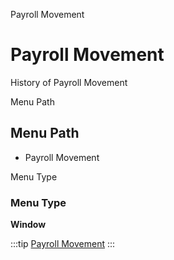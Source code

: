 
Payroll Movement
# Payroll Movement


History of Payroll Movement

Menu Path
## Menu Path



- Payroll Movement

Menu Type
### Menu Type

**Window**


:::tip
[Payroll Movement](functional-guide/window/window-payroll-movement.md)
:::